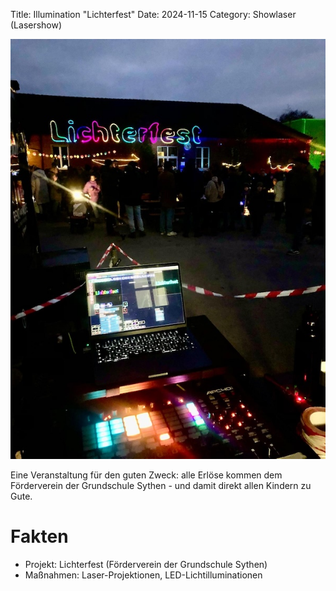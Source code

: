 Title: Illumination "Lichterfest"
Date: 2024-11-15
Category: Showlaser (Lasershow)

![Lichterfest Grundschule Sythen](/images/lichterfest-sythen.jpeg)

Eine Veranstaltung für den guten Zweck: alle Erlöse kommen dem Förderverein der Grundschule Sythen - und damit direkt allen Kindern zu Gute.

# Fakten
* Projekt: Lichterfest (Förderverein der Grundschule Sythen)
* Maßnahmen: Laser-Projektionen, LED-Lichtilluminationen